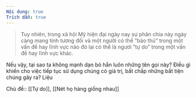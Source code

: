 ```yaml
---
Nội dung: true
Trích dẫn: true
---
```


>Tuy nhiên, trong xã hội Mỹ hiện đại ngày nay sự phân chia này ngày càng mang tính tương đối và một người có thể “bảo thủ” trong một vấn đề hay lĩnh vực nào đó lại có thể là ngươi “tự do” trong một vấn đề hay lĩnh vực khác.

Nếu vậy, tại sao ta không mạnh dạn bỏ hẳn luôn những tên gọi này? Điều gì khiến cho việc tiếp tục sử dụng chúng có giá trị, bất chấp những bất tiện chúng gây ra?
Liệu 

Chủ đề:: [[Tự do]], [[Nét họ hàng giống nhau]]
